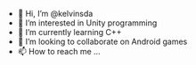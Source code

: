 - 👋 Hi, I’m @kelvinsda
- 👀 I’m interested in Unity programming
- 🌱 I’m currently learning C++
- 💞️ I’m looking to collaborate on Android games
- 📫 How to reach me ...

<!---
kelvinsda/kelvinsda is a ✨ special ✨ repository because its `README.md` (this file) appears on your GitHub profile.
You can click the Preview link to take a look at your changes.
--->
